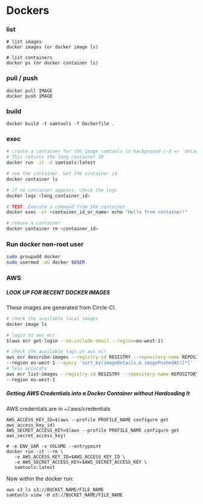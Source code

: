 # Dockers

### list
```
# list images
docker images (or docker image ls)

# list containers 
docker ps (or docker container ls)
```



### pull / push
```
docker pull IMAGE
docker push IMAGE
```



### build
```
docker build -t samtools -f Dockerfile .
```



### exec

```bash
# create a container for the image samtools in background (-d => `detached`). 
# This returns the long container ID
docker run -it -d samtools:latest

# see the container. Get the container id
docker container ls

# if no container appears, check the logs
docker logs <long_container_id>

# TEST: Execute a command from the container
docker exec -it <container_id_or_name> echo "Hello from container!"

# remove a container
docker container rm <container_id>
```



### Run docker non-root user
```bash
sudo groupadd docker
sudo usermod -aG docker $USER
```



### AWS

##### LOOK UP FOR RECENT DOCKER IMAGES
These images are generated from Circle-CI.

```bash
# check the available local images
docker image ls

# login to aws ecr
$(aws ecr get-login --no-include-email --region=eu-west-1)

# check the available tags on aws ecr
aws ecr describe-images --registry-id REGISTRY --repository-name REPOSITORY \
--region eu-west-1 --query 'sort_by(imageDetails,& imagePushedAt)[*]'
# less accurate
aws ecr list-images --registry-id REGISTRY --repository-name REPOSITORY \
--region eu-west-1
```

##### Getting AWS Credentials into a Docker Container without Hardcoding It
AWS credentials are in ~/.aws/credentials
```
AWS_ACCESS_KEY_ID=$(aws --profile PROFILE_NAME configure get aws_access_key_id)
AWS_SECRET_ACCESS_KEY=$(aws --profile PROFILE_NAME configure get aws_secret_access_key)

# -e ENV_VAR -v VOLUME --entrypoint
docker run -it --rm \
   -e AWS_ACCESS_KEY_ID=$AWS_ACCESS_KEY_ID \
   -e AWS_SECRET_ACCESS_KEY=$AWS_SECRET_ACCESS_KEY \
   samtools:latest
```

Now within the docker run: 
```
aws s3 ls s3://BUCKET_NAME/FILE_NAME
samtools view -H s3://BUCKET_NAME/FILE_NAME
```

